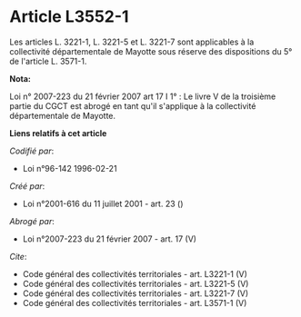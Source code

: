 # Article L3552-1

Les articles L. 3221-1, L. 3221-5 et L. 3221-7 sont applicables à la collectivité départementale de Mayotte sous réserve des
dispositions du 5° de l'article L. 3571-1.

**Nota:**

Loi n° 2007-223 du 21 février 2007 art 17 I 1° : Le livre V de la troisième partie du CGCT est abrogé en tant qu'il
s'applique à la collectivité départementale de Mayotte.

**Liens relatifs à cet article**

_Codifié par_:

  - Loi n°96-142 1996-02-21

_Créé par_:

  - Loi n°2001-616 du 11 juillet 2001 - art. 23 ()

_Abrogé par_:

  - Loi n°2007-223 du 21 février 2007 - art. 17 (V)

_Cite_:

  - Code général des collectivités territoriales - art. L3221-1 (V)
  - Code général des collectivités territoriales - art. L3221-5 (V)
  - Code général des collectivités territoriales - art. L3221-7 (V)
  - Code général des collectivités territoriales - art. L3571-1 (V)
